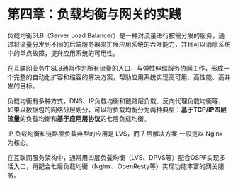 # 第四章：负载均衡与网关的实践

负载均衡SLB（Server Load Balancer）是一种对流量进行按需分发的服务，通过将流量分发到不同的后端服务器来扩展应用系统的吞吐能力，并且可以消除系统中的单点故障，提升应用系统的可用性。

在互联网业务中SLB通常作为所有流量的入口，与弹性伸缩服务协同工作，形成一个完整的自动化扩容和缩容的解决方案，帮助应用系统实现高可用、高性能、高并发的目标。

负载均衡有多种方式，DNS、IP负载均衡和链路层负载、反向代理负载均衡等，如果以数据包的网络分层划分，可以将负载均衡分为两种典型：**基于TCP/IP四层流量**的负载均衡和**基于应用层协议**的七层负载均衡。

IP 负载均衡和链路层负载典型的应用是 LVS，而 7 层解决方案 一般是以 Nginx 为核心。 

在互联网服务架构中，通常用四层负载均衡（LVS、DPVS等）配合OSPF实现多活入口，再配合七层负载均衡（Nginx、OpenResty等）实现功能丰富的网关服务。

